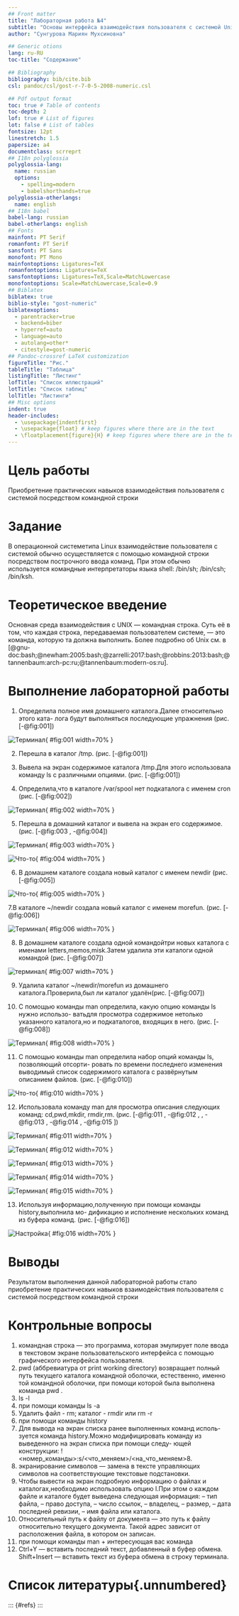 ```yaml
---
## Front matter
title: "Лабораторная работа №4"
subtitle: "Основы интерфейса взаимодействия пользователя с системой Unix на уровне командной строки"
author: "Сунгурова Мариян Мухсиновна"

## Generic otions
lang: ru-RU
toc-title: "Содержание"

## Bibliography
bibliography: bib/cite.bib
csl: pandoc/csl/gost-r-7-0-5-2008-numeric.csl

## Pdf output format
toc: true # Table of contents
toc-depth: 2
lof: true # List of figures
lot: false # List of tables
fontsize: 12pt
linestretch: 1.5
papersize: a4
documentclass: scrreprt
## I18n polyglossia
polyglossia-lang:
  name: russian
  options:
	- spelling=modern
	- babelshorthands=true
polyglossia-otherlangs:
  name: english
## I18n babel
babel-lang: russian
babel-otherlangs: english
## Fonts
mainfont: PT Serif
romanfont: PT Serif
sansfont: PT Sans
monofont: PT Mono
mainfontoptions: Ligatures=TeX
romanfontoptions: Ligatures=TeX
sansfontoptions: Ligatures=TeX,Scale=MatchLowercase
monofontoptions: Scale=MatchLowercase,Scale=0.9
## Biblatex
biblatex: true
biblio-style: "gost-numeric"
biblatexoptions:
  - parentracker=true
  - backend=biber
  - hyperref=auto
  - language=auto
  - autolang=other*
  - citestyle=gost-numeric
## Pandoc-crossref LaTeX customization
figureTitle: "Рис."
tableTitle: "Таблица"
listingTitle: "Листинг"
lofTitle: "Список иллюстраций"
lotTitle: "Список таблиц"
lolTitle: "Листинги"
## Misc options
indent: true
header-includes:
  - \usepackage{indentfirst}
  - \usepackage{float} # keep figures where there are in the text
  - \floatplacement{figure}{H} # keep figures where there are in the text
---
```


# Цель работы

Приобретение практических навыков взаимодействия пользователя с системой посредством командной строки


# Задание

В операционной системетипа Linux взаимодействие пользователя с системой обычно
осуществляется с помощью командной строки посредством построчного ввода команд.
При этом обычно используется командные интерпретаторы языка shell: /bin/sh;
/bin/csh; /bin/ksh.

# Теоретическое введение

Основная среда взаимодействия с UNIX — командная строка. Суть её в том, что каждая строка, передаваемая пользователем системе, — это команда, которую та должна выполнить.
Более подробно об Unix см. в [@gnu-doc:bash;@newham:2005:bash;@zarrelli:2017:bash;@robbins:2013:bash;@tannenbaum:arch-pc:ru;@tannenbaum:modern-os:ru].

# Выполнение лабораторной работы

1. Определила полное имя домашнего каталога.Далее относительно этого ката-
лога будут выполняться последующие упражнения  (рис. [-@fig:001])

![Терминал](image/рис1.png){ #fig:001 width=70% }

2. Перешла в каталог /tmp.  (рис. [-@fig:001])


3. Вывела на экран содержимое каталога /tmp.Для этого использовала команду ls
с различными опциями. (рис. [-@fig:001])

4. Определила,что в каталоге /var/spool нет подкаталога с именем cron  (рис. [-@fig:002])

![Терминал](image/рис2.png){ #fig:002 width=70% }

5. Перешла в домашний каталог и вывела на экран его содержимое. (рис. [-@fig:003 , -@fig:004])

![Терминал](image/рис3.png){ #fig:003 width=70% }

![Что-то](image/рис4.png){ #fig:004 width=70% }

6.  В домашнем каталоге создала новый каталог с именем newdir (рис. [-@fig:005])

![Что-то](image/рис5.png){ #fig:005 width=70% }

7.В каталоге ~/newdir создала новый каталог с именем morefun. (рис. [-@fig:006])

![Терминал](image/рис6.png){ #fig:006 width=70% }
 
8. В домашнем каталоге создала одной командойтри новых каталога с именами
letters,memos,misk.Затем удалила эти каталоги одной командой (рис. [-@fig:007])

![терминал](image/рис7.png){ #fig:007 width=70% }


9. Удалила каталог ~/newdir/morefun из домашнего каталога.Проверила,был ли
каталог удалён(рис. [-@fig:007])


10. С помощью команды man определила, какую опцию команды ls нужно использо-
ватьдля просмотра содержимое нетолько указанного каталога,но и подкаталогов,
входящих в него. (рис. [-@fig:008])

![Терминал](image/рис9.png){ #fig:008 width=70% }

11. С помощью команды man определила набор опций команды ls, позволяющий отсорти-
ровать по времени последнего изменения выводимый список содержимого каталога
с развёрнутым описанием файлов. (рис. [-@fig:010])

![Что-то](image/рис10.png){ #fig:010 width=70% }

12. Использовала команду man для просмотра описания следующих команд: cd,pwd,mkdir,
rmdir,rm. (рис. [-@fig:011  , -@fig:012 , , -@fig:013 , -@fig:014 , -@fig:015 ])

![Терминал](image/рис11.png){ #fig:011 width=70% }

![Терминал](image/рис12.png){ #fig:012 width=70% }

![Терминал](image/рис13.png){ #fig:013 width=70% }

![Терминал](image/рис14.png){ #fig:014 width=70% }

![Терминал](image/рис15.png){ #fig:015 width=70% }

13. Используя информацию,полученную при помощи команды history,выполнила мо-
дификацию и исполнение нескольких команд из буфера команд.
 (рис. [-@fig:016])

![Настройка](image/рис16.png){ #fig:016 width=70% }



# Выводы

Результатом выполнения данной лабораторной работы стало приобретение практических 
навыков взаимодействия пользователя с системой посредством командной строки

# Контрольные вопросы 
1. командная строка — это программа, которая эмулирует поле ввода в текстовом экране пользовательского интерфейса с помощью графического интерфейса пользователя.
2. pwd (аббревиатура от print working directory) возвращает полный путь текущего каталога командной оболочки, естественно, именно той командной оболочки, при помощи которой была выполнена команда pwd .
3. ls -l
4. при помощи команды ls -a
5. Удалить файл - rm; каталог - rmdir  или  rm -r
6. при помощи команды history 
7. Для вывода на экран списка ранее выполненных команд исполь-
зуется команда history.Можно модифицировать команду из выведенного на экран списка при помощи следу-
ющей конструкции: !<номер_команды>:s/<что_меняем>/<на_что_меняем>8. 
9. экранирование символов — замена в тексте управляющих символов на соответствующие текстовые подстановки.
10. Чтобы вывести на экран подробную информацию о файлах и каталогах,необходимо
использовать опцию l.При этом о каждом файле и каталоге будет выведена следующая
информация:
– тип файла,
– право доступа,
– число ссылок,
– владелец,
– размер,
– дата последней ревизии,
– имя файла или каталога.
11. Относительный путь к файлу от документа — это путь к файлу относительно текущего документа. Такой адрес зависит от расположения файла, в котором он записан.
12. при помощи команды man + интересующая вас команда
13. Ctrl+Y — вставить последний текст, добавленный в буфер обмена.
Shift+Insert — вставить текст из буфера обмена в строку терминала.

# Список литературы{.unnumbered}

::: {#refs}
:::
